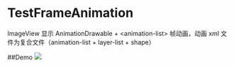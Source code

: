 # TestFrameAnimation
ImageView 显示 AnimationDrawable + &lt;animation-list> 帧动画，动画 xml 文件为复合文件（animation-list + layer-list + shape）

##Demo
![](https://github.com/wzhnsc/TestFrameAnimation/blob/master/gif/show.gif)
